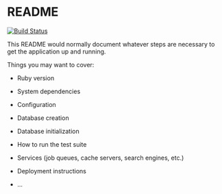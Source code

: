 # README

[![Build Status](https://travis-ci.org/wolox-training/adl-rails.svg?branch=travis-config)](https://travis-ci.org/wolox-training/adl-rails)

This README would normally document whatever steps are necessary to get the
application up and running.

Things you may want to cover:

* Ruby version

* System dependencies

* Configuration

* Database creation

* Database initialization

* How to run the test suite

* Services (job queues, cache servers, search engines, etc.)

* Deployment instructions

* ...
